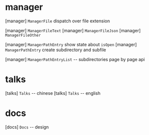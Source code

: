 # manager

[manager] `ManagerFile` dispatch over file extension

[manager] `ManagerFileText`
[manager] `ManagerFileJson`
[manager] `ManagerFileOther`

[manager] `ManagerPathEntry` show state about `isOpen`
[manager] `ManagerPathEntry` create subdirectory and subfile

[manager] `ManagerPathEntryList` -- subdirectories page by page api

# talks

[talks] `Talks` -- chinese
[talks] `Talks` -- english

# docs

[docs] `Docs` -- design
